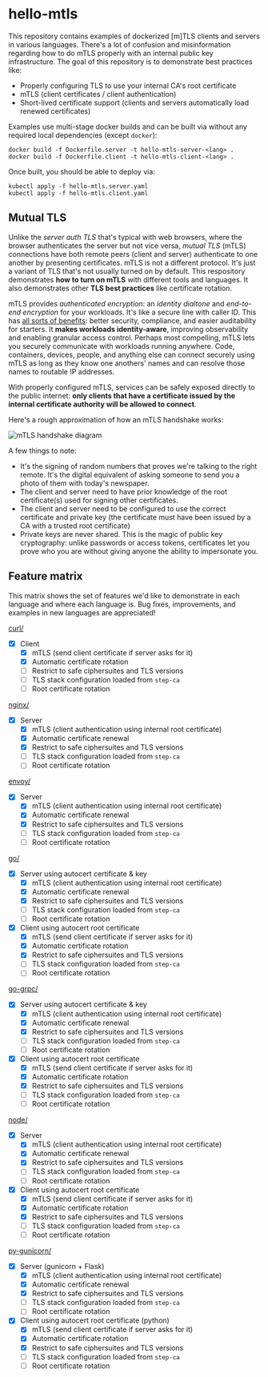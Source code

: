 # hello-mtls

This repository contains examples of dockerized [m]TLS clients and servers in
various languages. There's a lot of confusion and misinformation regarding how
to do mTLS properly with an internal public key infrastructure. The goal of
this repository is to demonstrate best practices like:

  * Properly configuring TLS to use your internal CA's root certificate
  * mTLS (client certificates / client authentication)
  * Short-lived certificate support (clients and servers automatically load
    renewed certificates)

Examples use multi-stage docker builds and can be built via without any
required local dependencies (except `docker`):

```
docker build -f Dockerfile.server -t hello-mtls-server-<lang> .
docker build -f Dockerfile.client -t hello-mtls-client-<lang> .
```

Once built, you should be able to deploy via:

```
kubectl apply -f hello-mtls.server.yaml
kubectl apply -f hello-mtls.client.yaml
```

## Mutual TLS

Unlike the _server auth TLS_ that's typical with web browsers, where the browser authenticates the server but not vice versa, _mutual TLS_ (mTLS) connections have both remote peers (client and server) authenticate to one another by presenting certificates. mTLS is not a different protocol. It's just a variant of TLS that's not usually turned on by default. This respository demonstrates **how to turn on mTLS** with different tools and languages. It also demonstrates other **TLS best practices** like certificate rotation.

mTLS provides _authenticated encryption_: an _identity dialtone_ and _end-to-end encryption_ for your workloads. It's like a secure line with caller ID. This has [all sorts of benefits](https://smallstep.com/blog/use-tls.html): better security, compliance, and easier auditability for starters. It **makes workloads identity-aware**, improving observability and enabling granular access control. Perhaps most compelling, mTLS lets you securely communicate with workloads running anywhere. Code, containers, devices, people, and anything else can connect securely using mTLS as long as they know one anothers' names and can resolve those names to routable IP addresses.

With properly configured mTLS, services can be safely exposed directly to the public internet: **only clients that have a certificate issued by the internal certificate authority will be allowed to connect**.

Here's a rough approximation of how an mTLS handshake works:

![mTLS handshake diagram](https://raw.githubusercontent.com/smallstep/certificates/autocert/autocert/mtls-handshake.png)

A few things to note:

 * It's the signing of random numbers that proves we're talking to the right remote. It's the digital equivalent of asking someone to send you a photo of them with today's newspaper.
 * The client and server need to have prior knowledge of the root certificate(s) used for signing other certificates.
 * The client and server need to be configured to use the correct certificate and private key (the certificate must have been issued by a CA with a trusted root certificate)
 * Private keys are never shared. This is the magic of public key cryptography: unlike passwords or access tokens, certificates let you prove who you are without giving anyone the ability to impersonate you.

## Feature matrix

This matrix shows the set of features we'd like to demonstrate in each language
and where each language is. Bug fixes, improvements, and examples in new
languages are appreciated!

[curl/](curl/)
- [X] Client
  - [X] mTLS (send client certificate if server asks for it)
  - [X] Automatic certificate rotation
  - [ ] Restrict to safe ciphersuites and TLS versions
  - [ ] TLS stack configuration loaded from `step-ca`
  - [ ] Root certificate rotation

[nginx/](nginx/)
- [X] Server
  - [X] mTLS (client authentication using internal root certificate)
  - [X] Automatic certificate renewal
  - [X] Restrict to safe ciphersuites and TLS versions
  - [ ] TLS stack configuration loaded from `step-ca`
  - [ ] Root certificate rotation

[envoy/](envoy/)
- [X] Server
  - [X] mTLS (client authentication using internal root certificate)
  - [X] Automatic certificate renewal
  - [X] Restrict to safe ciphersuites and TLS versions
  - [ ] TLS stack configuration loaded from `step-ca`
  - [ ] Root certificate rotation

[go/](go/)
- [X] Server using autocert certificate & key
  - [X] mTLS (client authentication using internal root certificate)
  - [X] Automatic certificate renewal
  - [X] Restrict to safe ciphersuites and TLS versions
  - [ ] TLS stack configuration loaded from `step-ca`
  - [ ] Root certificate rotation
- [X] Client using autocert root certificate
  - [X] mTLS (send client certificate if server asks for it)
  - [X] Automatic certificate rotation
  - [X] Restrict to safe ciphersuites and TLS versions
  - [ ] TLS stack configuration loaded from `step-ca`
  - [ ] Root certificate rotation

[go-grpc/](go-grpc/)
- [X] Server using autocert certificate & key
  - [X] mTLS (client authentication using internal root certificate)
  - [X] Automatic certificate renewal
  - [X] Restrict to safe ciphersuites and TLS versions
  - [ ] TLS stack configuration loaded from `step-ca`
  - [ ] Root certificate rotation
- [X] Client using autocert root certificate
  - [X] mTLS (send client certificate if server asks for it)
  - [X] Automatic certificate rotation
  - [X] Restrict to safe ciphersuites and TLS versions
  - [ ] TLS stack configuration loaded from `step-ca`
  - [ ] Root certificate rotation

[node/](node/)
- [X] Server
  - [X] mTLS (client authentication using internal root certificate)
  - [X] Automatic certificate renewal
  - [X] Restrict to safe ciphersuites and TLS versions
  - [ ] TLS stack configuration loaded from `step-ca`
  - [ ] Root certificate rotation
- [X] Client using autocert root certificate
  - [X] mTLS (send client certificate if server asks for it)
  - [X] Automatic certificate rotation
  - [X] Restrict to safe ciphersuites and TLS versions
  - [ ] TLS stack configuration loaded from `step-ca`
  - [ ] Root certificate rotation

[py-gunicorn/](py-gunicorn/)
- [X] Server (gunicorn + Flask)
  - [X] mTLS (client authentication using internal root certificate)
  - [X] Automatic certificate renewal
  - [X] Restrict to safe ciphersuites and TLS versions
  - [ ] TLS stack configuration loaded from `step-ca`
  - [ ] Root certificate rotation
- [X] Client using autocert root certificate (python)
  - [X] mTLS (send client certificate if server asks for it)
  - [X] Automatic certificate rotation
  - [X] Restrict to safe ciphersuites and TLS versions
  - [ ] TLS stack configuration loaded from `step-ca`
  - [ ] Root certificate rotation
